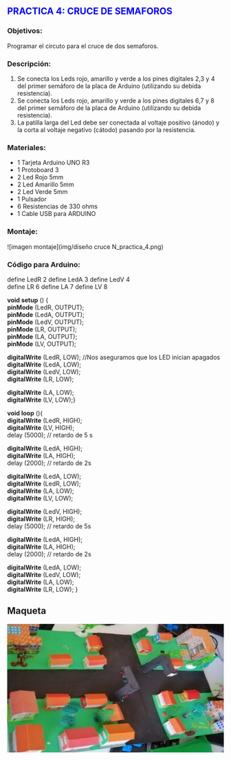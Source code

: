 ## <span style="color:blue;">  **PRACTICA 4: CRUCE DE SEMAFOROS**</span>

### **Objetivos:**
Programar el circuto para el cruce de dos semaforos.

### **Descripción:**
1.	Se conecta los Leds rojo, amarillo y verde a los pines digitales 2,3 y 4 del primer semáforo de la placa de Arduino (utilizando su debida resistencia). 
2.	Se conecta los Leds rojo, amarillo y verde a los pines digitales 6,7 y 8 del primer semáforo de la placa de Arduino (utilizando su debida resistencia).
3.	La patilla larga del Led debe ser conectada al voltaje positivo (ánodo) y la corta al voltaje negativo (cátodo) pasando por la resistencia. 

### **Materiales:**
-	1 Tarjeta Arduino UNO R3 
-	1 Protoboard 3
-	2 Led Rojo 5mm 
-	2 Led Amarillo 5mm 
-	2 Led Verde 5mm 
-	1 Pulsador 
-	6 Resistencias de 330 ohms  
-	1 Cable USB para ARDUINO 

### **Montaje:**

![imagen montaje](img/diseño cruce N_practica_4.png)



### **Código para Arduino:**

define LedR 2	        define LedA 3	     define LedV 4    
define LR 6	        define LA 7	      define LV 8     

**void setup** () {   
  **pinMode** (LedR, OUTPUT);    
  **pinMode** (LedA, OUTPUT);     
  **pinMode** (LedV, OUTPUT);    
  **pinMode** (LR, OUTPUT);    
  **pinMode** (LA, OUTPUT);   
  **pinMode** (LV, OUTPUT);    
   
  **digitalWrite** (LedR, LOW); //Nos aseguramos que los LED inician apagados   
  **digitalWrite** (LedA, LOW);    
  **digitalWrite** (LedV, LOW);    
  **digitalWrite** (LR, LOW);    

  **digitalWrite** (LA, LOW);    
  **digitalWrite** (LV, LOW);}    

**void loop** (){    
  **digitalWrite** (LedR, HIGH);    
  **digitalWrite** (LV, HIGH);   
  delay (5000); // retardo de 5 s     
  
  **digitalWrite** (LedA, HIGH);     
  **digitalWrite** (LA, HIGH);    
  delay (2000); // retardo de 2s    
    
  **digitalWrite** (LedA, LOW);    
  **digitalWrite** (LedR, LOW);         
  **digitalWrite** (LA, LOW);    
  **digitalWrite** (LV, LOW);    
  
  **digitalWrite** (LedV, HIGH);    
  **digitalWrite** (LR, HIGH);    
  delay (5000); // retardo de 5s    
  
  **digitalWrite** (LedA, HIGH);    
  **digitalWrite** (LA, HIGH);    
  delay (2000); // retardo de 2s    

  **digitalWrite** (LedA, LOW);     
  **digitalWrite** (LedV, LOW);    
  **digitalWrite** (LA, LOW);    
  **digitalWrite** (LR, LOW); }   
  
## **Maqueta**

![imagen montaje](img/Maqueta_practica_4.jpeg)
